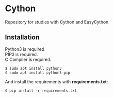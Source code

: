 # Cython

Repository for studies with Cython and EasyCython.

## Installation

Python3 is required. \
PIP3 is required. \
C Compiler is required.

```shell
$ sudo apt install python3
$ sudo apt install python3-pip
```

And install the requirements with **requirements.txt**:

```shell
$ pip install -r requirements.txt
```


